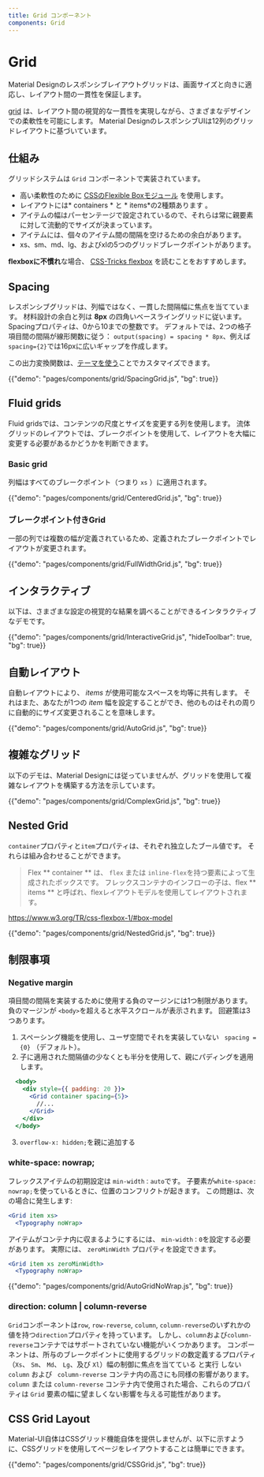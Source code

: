 ```yaml
---
title: Grid コンポーネント
components: Grid
---
```


# Grid

<p class="description">Material Designのレスポンシブレイアウトグリッドは、画面サイズと向きに適応し、レイアウト間の一貫性を保証します。</p>

[grid](https://material.io/design/layout/responsive-layout-grid.html) は、レイアウト間の視覚的な一貫性を実現しながら、さまざまなデザインでの柔軟性を可能にします。 Material DesignのレスポンシブUIは12列のグリッドレイアウトに基づいています。

## 仕組み

グリッドシステムは `Grid` コンポーネントで実装されています。

- 高い柔軟性のために [CSSのFlexible Boxモジュール](https://www.w3.org/TR/css-flexbox-1/) を使用します。
- レイアウトには* containers * と * items*の2種類あります 。
- アイテムの幅はパーセンテージで設定されているので、それらは常に親要素に対して流動的でサイズが決まっています。
- アイテムには、個々のアイテム間の間隔を空けるための余白があります。
- xs、sm、md、lg、およびxlの5つのグリッドブレークポイントがあります。

**flexboxに不慣れ**な場合、 [CSS-Tricks flexbox](https://css-tricks.com/snippets/css/a-guide-to-flexbox/) を読むことをおすすめします。

## Spacing

レスポンシブグリッドは、列幅ではなく、一貫した間隔幅に焦点を当てています。 材料設計の余白と列は **8px** の四角いベースライングリッドに従います。 Spacingプロパティは、0から10までの整数です。 デフォルトでは、2つの格子項目間の間隔が線形関数に従う： `output(spacing) = spacing * 8px`、例えば `spacing={2}`では16pxに広いギャップを作成します。

この出力変換関数は、[テーマを使う](/customization/spacing/)ことでカスタマイズできます。

{{"demo": "pages/components/grid/SpacingGrid.js", "bg": true}}

## Fluid grids

Fluid gridsでは、コンテンツの尺度とサイズを変更する列を使用します。 流体グリッドのレイアウトでは、ブレークポイントを使用して、レイアウトを大幅に変更する必要があるかどうかを判断できます。

### Basic grid

列幅はすべてのブレークポイント（つまり `xs` ）に適用されます。

{{"demo": "pages/components/grid/CenteredGrid.js", "bg": true}}

### ブレークポイント付きGrid

一部の列では複数の幅が定義されているため、定義されたブレークポイントでレイアウトが変更されます。

{{"demo": "pages/components/grid/FullWidthGrid.js", "bg": true}}

## インタラクティブ

以下は、さまざまな設定の視覚的な結果を調べることができるインタラクティブなデモです。

{{"demo": "pages/components/grid/InteractiveGrid.js", "hideToolbar": true, "bg": true}}

## 自動レイアウト

自動レイアウトにより、 *items* が使用可能なスペースを均等に共有します。 それはまた、あなたが1つの *item* 幅を設定することができ、他のものはそれの周りに自動的にサイズ変更されることを意味します。

{{"demo": "pages/components/grid/AutoGrid.js", "bg": true}}

## 複雑なグリッド

以下のデモは、Material Designには従っていませんが、グリッドを使用して複雑なレイアウトを構築する方法を示しています。

{{"demo": "pages/components/grid/ComplexGrid.js", "bg": true}}

## Nested Grid

`container`プロパティと`item`プロパティは、それぞれ独立したブール値です。 それらは組み合わせることができます。

> Flex ** container ** は、 `flex` または `inline-flex`を持つ要素によって生成されたボックスです。 フレックスコンテナのインフローの子は、flex ** items ** と呼ばれ、flexレイアウトモデルを使用してレイアウトされます。

https://www.w3.org/TR/css-flexbox-1/#box-model

{{"demo": "pages/components/grid/NestedGrid.js", "bg": true}}

## 制限事項

### Negative margin

項目間の間隔を実装するために使用する負のマージンには1つ制限があります。 負のマージンが `<body>`を超えると水平スクロールが表示されます。 回避策は3つあります。

1. スペーシング機能を使用し、ユーザ空間でそれを実装していない ` spacing ={0}` （デフォルト）。
2. 子に適用された間隔値の少なくとも半分を使用して、親にパディングを適用します。

```jsx
  <body>
    <div style={{ padding: 20 }}>
      <Grid container spacing={5}>
        //...
      </Grid>
    </div>
  </body>
```

3. `overflow-x: hidden;`を親に追加する

### white-space: nowrap;

フレックスアイテムの初期設定は `min-width：auto`です。 子要素が`white-space: nowrap;`を使っているときに、位置のコンフリクトが起きます。 この問題は、次の場合に発生します:

```jsx
<Grid item xs>
  <Typography noWrap>
```

アイテムがコンテナ内に収まるようにするには、 `min-width：0`を設定する必要があります。 実際には、 `zeroMinWidth` プロパティを設定できます。

```jsx
<Grid item xs zeroMinWidth>
  <Typography noWrap>
```

{{"demo": "pages/components/grid/AutoGridNoWrap.js", "bg": true}}

### direction: column | column-reverse

`Grid`コンポーネントは`row`, `row-reverse`, `column`, `column-reverse`のいずれかの値を持つ`direction`プロパティを持っています。 しかし、` column `および` column-reverse `コンテナではサポートされていない機能がいくつかあります。 コンポーネントは、所与のブレークポイントに使用するグリッドの数定義するプロパティ （`Xs`、 `Sm`、 `Md`、 `Lg`、及び `Xl`）幅の制御に焦点を当てている と実行 しない ` column ` および ` column-reverse` コンテナ内の高さにも同様の影響があります。 ` column ` または `column-reverse` コンテナ内で使用された場合、これらのプロパティは `Grid` 要素の幅に望ましくない影響を与える可能性があります。

## CSS Grid Layout

Material-UI自体はCSSグリッド機能自体を提供しませんが、以下に示すように、CSSグリッドを使用してページをレイアウトすることは簡単にできます。

{{"demo": "pages/components/grid/CSSGrid.js", "bg": true}}